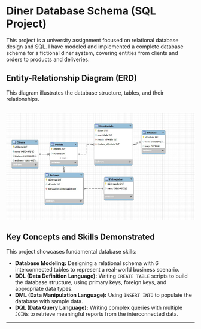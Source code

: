 # Diner Database Schema (SQL Project)

This project is a university assignment focused on relational database design and SQL. I have modeled and implemented a complete database schema for a fictional diner system, covering entities from clients and orders to products and deliveries.

## Entity-Relationship Diagram (ERD)

This diagram illustrates the database structure, tables, and their relationships.

![Entity-Relationship Diagram](diagrama.jpg) 
---

## Key Concepts and Skills Demonstrated

This project showcases fundamental database skills:

- **Database Modeling:** Designing a relational schema with 6 interconnected tables to represent a real-world business scenario.
- **DDL (Data Definition Language):** Writing `CREATE TABLE` scripts to build the database structure, using primary keys, foreign keys, and appropriate data types.
- **DML (Data Manipulation Language):** Using `INSERT INTO` to populate the database with sample data.
- **DQL (Data Query Language):** Writing complex queries with multiple `JOIN`s to retrieve meaningful reports from the interconnected data.

---
